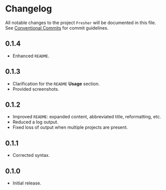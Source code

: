 # Changelog

All notable changes to the project `Fresher` will be documented in this file.
See [Conventional Commits](https://conventionalcommits.org) for commit guidelines.

## 0.1.4

- Enhanced `README`.

## 0.1.3

- Clarification for the `README` **Usage** section.
- Provided screenshots.

## 0.1.2

- Improved `README`: expanded content, abbreviated title, reformatting, etc.
- Reduced a log output.
- Fixed loss of output when multiple projects are present.

## 0.1.1

- Corrected syntax.

## 0.1.0

- Initial release.
